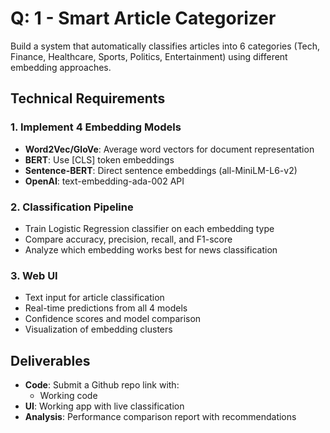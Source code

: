 # Q: 1 - Smart Article Categorizer

Build a system that automatically classifies articles into 6 categories (Tech, Finance, Healthcare, Sports, Politics, Entertainment) using different embedding approaches.

## Technical Requirements

### 1. Implement 4 Embedding Models

- **Word2Vec/GloVe**: Average word vectors for document representation
- **BERT**: Use [CLS] token embeddings
- **Sentence-BERT**: Direct sentence embeddings (all-MiniLM-L6-v2)
- **OpenAI**: text-embedding-ada-002 API

### 2. Classification Pipeline

- Train Logistic Regression classifier on each embedding type
- Compare accuracy, precision, recall, and F1-score
- Analyze which embedding works best for news classification

### 3. Web UI

- Text input for article classification
- Real-time predictions from all 4 models
- Confidence scores and model comparison
- Visualization of embedding clusters

## Deliverables

- **Code**: Submit a Github repo link with:
  - Working code
- **UI**: Working app with live classification
- **Analysis**: Performance comparison report with recommendations